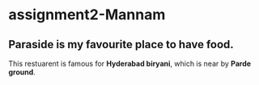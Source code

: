 # assignment2-Mannam
## Paraside is my favourite place to have food.
This restuarent is famous for **Hyderabad biryani**, which is near by **Parde ground**.
 
